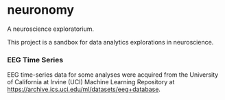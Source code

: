 # neuronomy
A neuroscience exploratorium.

This project is a sandbox for data analytics explorations in neuroscience.

### EEG Time Series
EEG time-series data for some analyses were acquired from the University of California at Irvine (UCI) Machine Learning Repository at https://archive.ics.uci.edu/ml/datasets/eeg+database.

